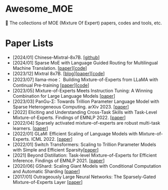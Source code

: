 # Awesome_MOE
:rocket: The collections of MOE (Mixture Of Expert) papers, codes and tools, etc.

# Paper Lists
- [2024/01] Chinese-Mixtral-8x7B. [[github](https://github.com/HIT-SCIR/Chinese-Mixtral-8x7B)]
- [2024/01] Sparse MoE with Language Guided Routing for Multilingual Machine Translation. [[paper](https://openreview.net/pdf?id=ySS7hH1smL)][[code](https://openreview.net/forum?id=ySS7hH1smL)]
- [2023/12] Mixtral 8x7B. [[blog](https://mistral.ai/news/mixtral-of-experts/)][[paper](https://arxiv.org/pdf/2401.04088.pdf)][[code](https://github.com/mistralai/mistral-src)]
- [2023/07] llama-moe： Building Mixture-of-Experts from LLaMA with Continual Pre-training [[paper](https://github.com/pjlab-sys4nlp/llama-moe/blob/main/docs/LLaMA_MoE.pdf)][[code](https://github.com/pjlab-sys4nlp/llama-moe)]
- [2023/05] Mixture-of-Experts Meets Instruction Tuning: A Winning Combination for Large Language Models [[paper](https://arxiv.org/abs/2305.14705)]
- [2023/03] PanGu-Σ: Towards Trillion Parameter Language Model with Sparse Heterogeneous Computing. arXiv 2023. [[paper](https://arxiv.org/abs/2303.10845)]
- [2022] Eliciting and Understanding Cross-Task Skills with Task-Level Mixture-of-Experts. Findings of EMNLP 2022. [[paper](https://aclanthology.org/2022.findings-emnlp.189.pdf)]
- [2022/04] Sparsely activated mixture-of-experts are robust multi-task learners. [[paper](https://arxiv.org/pdf/2204.07689)]
- [2022/01] GLaM: Efficient Scaling of Language Models with Mixture-of-Experts. ICML 2022. [[paper](https://arxiv.org/abs/2112.06905)]
- [2022/01] Switch Transformers: Scaling to Trillion Parameter Models with Simple and Efficient Sparsity[[paper](https://jmlr.org/papers/volume23/21-0998/21-0998.pdf)]
- [2021] Beyond Distillation: Task-level Mixture-of-Experts for Efficient Inference. Findings of EMNLP 2021. [[paper](https://arxiv.org/abs/2110.03742)]
- [2020/06] GShard: Scaling Giant Models with Conditional Computation and Automatic Sharding [[paper](https://arxiv.org/abs/2006.16668)]
- [2017/01] Outrageously Large Neural Networks: The Sparsely-Gated Mixture-of-Experts Layer [[paper](https://arxiv.org/abs/1701.06538)]
